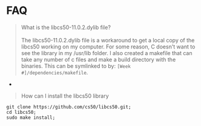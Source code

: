 # FAQ

> What is the libcs50-11.0.2.dylib file?<br><br>
> The libcs50-11.0.2.dylib file is a workaround to get a local copy of the libcs50 working on my computer. For some reason, C doesn't want to see the library in my /usr/lib folder.
> I also created a makefile that can take any number of c files and make a build directory with the binaries. This can be symlinked to by: `[Week #]/dependencies/makefile`.

-

> How can I install the libcs50 library<br>
```
git clone https://github.com/cs50/libcs50.git;
cd libcs50;
sudo make install;
```
